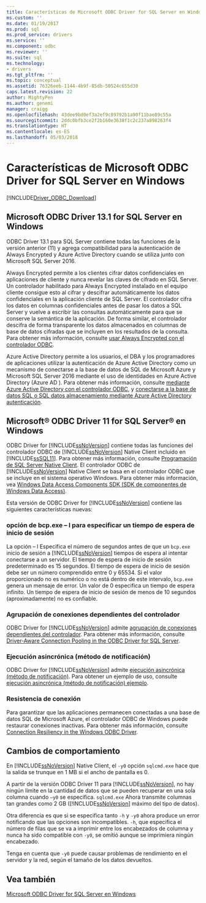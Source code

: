 ```yaml
---
title: Características de Microsoft ODBC Driver for SQL Server en Windows | Documentos de Microsoft
ms.custom: ''
ms.date: 01/19/2017
ms.prod: sql
ms.prod_service: drivers
ms.service: ''
ms.component: odbc
ms.reviewer: ''
ms.suite: sql
ms.technology:
- drivers
ms.tgt_pltfrm: ''
ms.topic: conceptual
ms.assetid: 76326eeb-1144-4b9f-85db-50524c655d30
caps.latest.revision: 22
author: MightyPen
ms.author: genemi
manager: craigg
ms.openlocfilehash: 43dee9bd0ef3a2ef9c89792b1a90f11bae89c55a
ms.sourcegitcommit: 2ddc0bfb3ce2f2b160e3638f1c2c237a898263f4
ms.translationtype: HT
ms.contentlocale: es-ES
ms.lasthandoff: 05/03/2018
---
```

# <a name="features-of-the-microsoft-odbc-driver-for-sql-server-on-windows"></a>Características de Microsoft ODBC Driver for SQL Server en Windows
[!INCLUDE[Driver_ODBC_Download](../../../includes/driver_odbc_download.md)]

    
## <a name="microsoft-odbc-driver-131-for-sql-server-on-windows"></a>Microsoft ODBC Driver 13.1 for SQL Server en Windows

ODBC Driver 13.1 para SQL Server contiene todas las funciones de la versión anterior (11) y agrega compatibilidad para la autenticación de Always Encrypted y Azure Active Directory cuando se utiliza junto con Microsoft SQL Server 2016.  
  
Always Encrypted permite a los clientes cifrar datos confidenciales en aplicaciones de cliente y nunca revelar las claves de cifrado en SQL Server. Un controlador habilitado para Always Encrypted instalado en el equipo cliente consigue esto al cifrar y descifrar automáticamente los datos confidenciales en la aplicación cliente de SQL Server. El controlador cifra los datos en columnas confidenciales antes de pasar los datos a SQL Server y vuelve a escribir las consultas automáticamente para que se conserve la semántica de la aplicación. De forma similar, el controlador descifra de forma transparente los datos almacenados en columnas de base de datos cifradas que se incluyen en los resultados de la consulta. Para obtener más información, consulte [usar Always Encrypted con el controlador ODBC](../../../connect/odbc/using-always-encrypted-with-the-odbc-driver.md).
 
Azure Active Directory permite a los usuarios, el DBA y los programadores de aplicaciones utilizar la autenticación de Azure Active Directory como un mecanismo de conectarse a la base de datos de SQL de Microsoft Azure y Microsoft SQL Server 2016 mediante el uso de identidades en Azure Active Directory (Azure AD ). Para obtener más información, consulte [mediante Azure Active Directory con el controlador ODBC](../../../connect/odbc/using-azure-active-directory.md), y [conectarse a la base de datos SQL o SQL datos almacenamiento mediante Azure Active Directory autenticación](https://azure.microsoft.com/en-us/documentation/articles/sql-database-aad-authentication/).   
  
## <a name="microsoft-odbc-driver-11-for-sql-server-on-windows"></a>Microsoft® ODBC Driver 11 for SQL Server® en Windows  

ODBC Driver for [!INCLUDE[ssNoVersion](../../../includes/ssnoversion_md.md)] contiene todas las funciones del controlador ODBC de [!INCLUDE[ssNoVersion](../../../includes/ssnoversion_md.md)] Native Client incluido en [!INCLUDE[ssSQL11](../../../includes/sssql11_md.md)]. Para obtener más información, consulte [Programación de SQL Server Native Client](http://msdn.microsoft.com/library/ms130892.aspx). El controlador ODBC de [!INCLUDE[ssNoVersion](../../../includes/ssnoversion_md.md)] Native Client se basa en el controlador ODBC que se incluye en el sistema operativo Windows. Para obtener más información, vea [Windows Data Access Components SDK (SDK de componentes de Windows Data Access)](http://msdn.microsoft.com/library/aa968814(VS.85).aspx).  
  
Esta versión de ODBC Driver for [!INCLUDE[ssNoVersion](../../../includes/ssnoversion_md.md)] contiene las siguientes características nuevas:  
  
### <a name="bcpexe-l-option-for-specifying-a-login-timeout"></a>opción de bcp.exe – l para especificar un tiempo de espera de inicio de sesión
 
La opción – l Especifica el número de segundos antes de que un `bcp.exe` inicio de sesión a [!INCLUDE[ssNoVersion](../../../includes/ssnoversion_md.md)] tiempos de espera al intentar conectarse a un servidor. El tiempo de espera de inicio de sesión predeterminado es 15 segundos. El tiempo de espera de inicio de sesión debe ser un número comprendido entre 0 y 65534. Si el valor proporcionado no es numérico o no está dentro de este intervalo, `bcp.exe` genera un mensaje de error. Un valor de 0 especifica un tiempo de espera infinito. Un tiempo de espera de inicio de sesión de menos de 10 segundos (aproximadamente) no es confiable.  
  
### <a name="driver-aware-connection-pooling"></a>Agrupación de conexiones dependientes del controlador  
ODBC Driver for [!INCLUDE[ssNoVersion](../../../includes/ssnoversion_md.md)] admite [agrupación de conexiones dependientes del controlador](http://msdn.microsoft.com/library/hh405031(VS.85).aspx). Para obtener más información, consulte [Driver-Aware Connection Pooling in the ODBC Driver for SQL Server](../../../connect/odbc/windows/driver-aware-connection-pooling-in-the-odbc-driver-for-sql-server.md).  
  
### <a name="asynchronous-execution-notification-method"></a>Ejecución asincrónica (método de notificación)  
ODBC Driver for [!INCLUDE[ssNoVersion](../../../includes/ssnoversion_md.md)] admite [ejecución asincrónica (método de notificación)](http://msdn.microsoft.com/library/hh405038(VS.85).aspx). Para obtener un ejemplo de uso, consulte [ejecución asincrónica &#40;método de notificación&#41; ejemplo](../../../connect/odbc/windows/asynchronous-execution-notification-method-sample.md).  
  
### <a name="connection-resiliency"></a>Resistencia de conexión
Para garantizar que las aplicaciones permanecen conectadas a una base de datos SQL de Microsoft Azure, el controlador ODBC de Windows puede restaurar conexiones inactivas. Para obtener más información, consulte [Connection Resiliency in the Windows ODBC Driver](../../../connect/odbc/windows/connection-resiliency-in-the-windows-odbc-driver.md).  
  
## <a name="behavior-changes"></a>Cambios de comportamiento

En [!INCLUDE[ssNoVersion](../../../includes/ssnoversion_md.md)] Native Client, el `-y0` opción `sqlcmd.exe` hace que la salida se trunque en 1 MB si el ancho de pantalla es 0.
  
A partir de la versión ODBC Driver 11 para [!INCLUDE[ssNoVersion](../../../includes/ssnoversion_md.md)], no hay ningún límite en la cantidad de datos que se pueden recuperar en una sola columna cuando `–y0` se especifica. `sqlcmd.exe` Ahora transmite columnas tan grandes como 2 GB ([!INCLUDE[ssNoVersion](../../../includes/ssnoversion_md.md)] máximo del tipo de datos).  
  
Otra diferencia es que si se especifica tanto `-h` y `-y0` ahora produce un error notificando que las opciones son incompatibles. `-h`, que especifica el número de filas que se va a imprimir entre los encabezados de columna y nunca ha sido compatible con `-y0`, se omitió aunque se imprimiera ningún encabezado.
  
Tenga en cuenta que `-y0` puede causar problemas de rendimiento en el servidor y la red, según el tamaño de los datos devueltos.

## <a name="see-also"></a>Vea también  
[Microsoft ODBC Driver for SQL Server en Windows](../../../connect/odbc/windows/microsoft-odbc-driver-for-sql-server-on-windows.md)  
